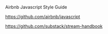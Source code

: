 
Airbnb Javascript Style Guide

https://github.com/airbnb/javascript

https://github.com/substack/stream-handbook
